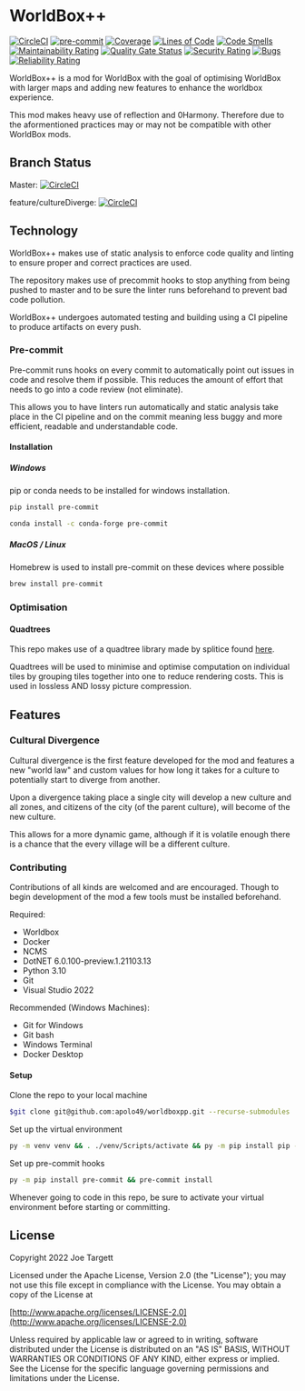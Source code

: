 # WorldBox++

[![CircleCI](https://dl.circleci.com/status-badge/img/gh/apolo49/worldboxpp/tree/master.svg?style=svg)](https://dl.circleci.com/status-badge/redirect/gh/apolo49/worldboxpp/tree/master)
[![pre-commit](https://img.shields.io/badge/pre--commit-enabled-brightgreen?logo=pre-commit&logoColor=white)](https://github.com/pre-commit/pre-commit)
[![Coverage](https://sonarcloud.io/api/project_badges/measure?project=worldboxpp&metric=coverage)](https://sonarcloud.io/summary/new_code?id=worldboxpp)
[![Lines of Code](https://sonarcloud.io/api/project_badges/measure?project=worldboxpp&metric=ncloc)](https://sonarcloud.io/summary/new_code?id=worldboxpp)
[![Code Smells](https://sonarcloud.io/api/project_badges/measure?project=worldboxpp&metric=code_smells)](https://sonarcloud.io/summary/new_code?id=worldboxpp)
[![Maintainability Rating](https://sonarcloud.io/api/project_badges/measure?project=worldboxpp&metric=sqale_rating)](https://sonarcloud.io/summary/new_code?id=worldboxpp)
[![Quality Gate Status](https://sonarcloud.io/api/project_badges/measure?project=worldboxpp&metric=alert_status)](https://sonarcloud.io/summary/new_code?id=worldboxpp)
[![Security Rating](https://sonarcloud.io/api/project_badges/measure?project=worldboxpp&metric=security_rating)](https://sonarcloud.io/summary/new_code?id=worldboxpp)
[![Bugs](https://sonarcloud.io/api/project_badges/measure?project=worldboxpp&metric=bugs)](https://sonarcloud.io/summary/new_code?id=worldboxpp)
[![Reliability Rating](https://sonarcloud.io/api/project_badges/measure?project=worldboxpp&metric=reliability_rating)](https://sonarcloud.io/summary/new_code?id=worldboxpp)

WorldBox++ is a mod for WorldBox with the goal of optimising WorldBox
with larger maps and adding new features to enhance the worldbox experience.

This mod makes heavy use of reflection and 0Harmony. Therefore due to the aformentioned
practices may or may not be compatible with other WorldBox mods.

## Branch Status

Master:
[![CircleCI](https://dl.circleci.com/status-badge/img/gh/apolo49/worldboxpp/tree/master.svg?style=svg)](https://dl.circleci.com/status-badge/redirect/gh/apolo49/worldboxpp/tree/master)

feature/cultureDiverge:
[![CircleCI](https://dl.circleci.com/status-badge/img/gh/apolo49/worldboxpp/tree/feature%2FcultureDiverge.svg?style=svg)](https://dl.circleci.com/status-badge/redirect/gh/apolo49/worldboxpp/tree/feature%2FcultureDiverge)

## Technology

WorldBox++ makes use of static analysis to enforce code quality and linting to
ensure proper and correct practices are used.

The repository makes use of precommit hooks to stop anything from being pushed
to master and to be sure the linter runs beforehand to prevent bad code pollution.

WorldBox++ undergoes automated testing and building using a CI pipeline to
produce artifacts on every push.

### Pre-commit

Pre-commit runs hooks on every commit to automatically point out issues in code
and resolve them if possible. This reduces the amount of effort that needs to
go into a code review (not eliminate).

This allows you to have linters run automatically and static analysis take
place in the CI pipeline and on the commit meaning less buggy and more
efficient, readable and understandable code.

#### Installation

##### Windows

pip or conda needs to be installed for windows installation.

```bash
pip install pre-commit
```

```bash
conda install -c conda-forge pre-commit
```

##### MacOS / Linux

Homebrew is used to install pre-commit on these devices where possible

```bash
brew install pre-commit
```

### Optimisation

#### Quadtrees

This repo makes use of a quadtree library made by splitice found
[here](https://github.com/splitice/QuadTrees).

Quadtrees will be used to minimise and optimise computation on individual tiles
by grouping tiles together into one to reduce rendering costs. This is used in
lossless AND lossy picture compression.

## Features

### Cultural Divergence

Cultural divergence is the first feature developed for the mod and features a
new "world law" and custom values for how long it takes for a culture to
potentially start to diverge from another.

Upon a divergence taking place a single city will develop a new culture and all
zones, and citizens of the city (of the parent culture), will become of the new
culture.

This allows for a more dynamic game, although if it is volatile enough there is
a chance that the every village will be a different culture.

### Contributing

Contributions of all kinds are welcomed and are encouraged. Though to begin
development of the mod a few tools must be installed beforehand.

Required:

- Worldbox
- Docker
- NCMS
- DotNET 6.0.100-preview.1.21103.13
- Python 3.10
- Git
- Visual Studio 2022

Recommended (Windows Machines):

- Git for Windows
- Git bash
- Windows Terminal
- Docker Desktop

#### Setup

Clone the repo to your local machine

```bash
$git clone git@github.com:apolo49/worldboxpp.git --recurse-submodules
```

Set up the virtual environment

```bash
py -m venv venv && . ./venv/Scripts/activate && py -m pip install pip --upgrade
```

Set up pre-commit hooks

```bash
py -m pip install pre-commit && pre-commit install
```

Whenever going to code in this repo, be sure to activate your virtual
environment before starting or committing.

## License

Copyright 2022 Joe Targett

Licensed under the Apache License, Version 2.0 (the "License");
you may not use this file except in compliance with the License.
You may obtain a copy of the License at

[http://www.apache.org/licenses/LICENSE-2.0](http://www.apache.org/licenses/LICENSE-2.0)

Unless required by applicable law or agreed to in writing, software
distributed under the License is distributed on an "AS IS" BASIS,
WITHOUT WARRANTIES OR CONDITIONS OF ANY KIND, either express or implied.
See the License for the specific language governing permissions and
limitations under the License.
